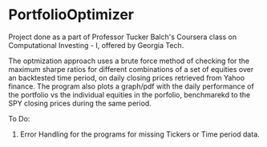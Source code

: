 PortfolioOptimizer
==================

Project done as a part of Professor Tucker Balch's Coursera class on Computational Investing - I, offered by Georgia Tech. 

The optmization approach uses a brute force method of checking for the maximum sharpe ratios for different combinations of a set of equities over an backtested time period, on daily closing prices retrieved from Yahoo finance. The program also plots a graph/pdf with the daily performance of the portfolio vs the individual equities in the porfolio, benchmarekd to the SPY closing prices during the same period.

To Do:

1) Error Handling for the programs for missing Tickers or Time period data.
